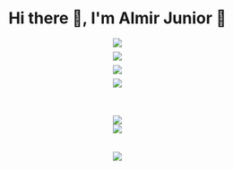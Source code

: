 <div align="center">
  <h1>Hi there 👋, I'm Almir Junior 🔭</h1>
  
  <div style="display: flex; flex-direction: column; align-items:center; justify-content:center; width: 50%; gap:0.5rem;">
    <img src="https://github-readme-stats.vercel.app/api/pin/?username=TI-TecnicamenteIdiotas&repo=e-commerce">
    <img src="https://github-readme-stats.vercel.app/api/pin/?username=HRKings&repo=gitgudcli">
    <img src="https://github-readme-stats.vercel.app/api/pin/?username=AlmirJNR&repo=AlmirJNR.github.io">
    <img src="https://github-readme-stats.vercel.app/api/pin/?username=AlmirJNR&repo=NodeJS-Angular-FullStackApplication">
    <br><br>
    <div style="display: flex; flex-direction: column;">
      <img src="https://github-readme-stats.vercel.app/api?username=AlmirJNR&show_icons=true&bg_color=160038&text_color=3DC299&icon_color=3DC299&title_color=FFFFFF&border_radius=2.5rem">
    <img src="https://github-readme-stats.vercel.app/api/top-langs?username=AlmirJNR&layout=compact&show_icons=true&bg_color=160038&text_color=3DC299&icon_color=3DC299&title_color=FFFFFF&border_radius=2.5rem">
    </div>
    <br>
    <img src="https://github-profile-trophy.vercel.app/?username=AlmirJNR&row=2&column=3&theme=algolia">
  </div>
</div>
<!--
**AlmirJNR/AlmirJNR** is a ✨ _special_ ✨ repository because its `README.md` (this file) appears on your GitHub profile.

Here are some ideas to get you started:

- 🔭 I’m currently working on ...
- 🌱 I’m currently learning ...
- 👯 I’m looking to collaborate on ...
- 🤔 I’m looking for help with ...
- 💬 Ask me about ...
- 📫 How to reach me: ...
- 😄 Pronouns: ...
- ⚡ Fun fact: ...
-->
